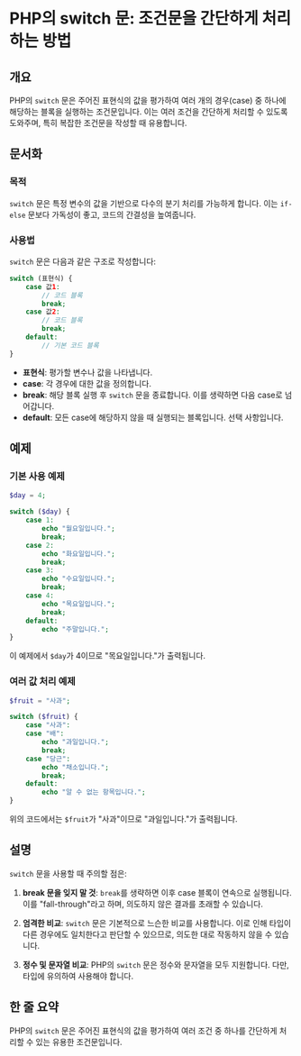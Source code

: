 <!--
Meta Description: # PHP의 switch 문: 조건문을 간단하게 처리하는 방법 ## 개요 PHP의 `switch` 문은 주어진 표현식의 값을 평가하여 여러 개의 경우(case) 중 하나에 해당하는 블록을 실행하는 조건문입니다. 이는 여러 조건을 간단하게 처리할 수 있도록 도와주며, 특...
Meta Keywords: switch, case, break, echo, php의
-->

# PHP의 switch 문: 조건문을 간단하게 처리하는 방법

## 개요
PHP의 `switch` 문은 주어진 표현식의 값을 평가하여 여러 개의 경우(case) 중 하나에 해당하는 블록을 실행하는 조건문입니다. 이는 여러 조건을 간단하게 처리할 수 있도록 도와주며, 특히 복잡한 조건문을 작성할 때 유용합니다.

## 문서화
### 목적
`switch` 문은 특정 변수의 값을 기반으로 다수의 분기 처리를 가능하게 합니다. 이는 `if-else` 문보다 가독성이 좋고, 코드의 간결성을 높여줍니다.

### 사용법
`switch` 문은 다음과 같은 구조로 작성합니다:

```php
switch (표현식) {
    case 값1:
        // 코드 블록
        break;
    case 값2:
        // 코드 블록
        break;
    default:
        // 기본 코드 블록
}
```

- **표현식**: 평가할 변수나 값을 나타냅니다.
- **case**: 각 경우에 대한 값을 정의합니다.
- **break**: 해당 블록 실행 후 `switch` 문을 종료합니다. 이를 생략하면 다음 case로 넘어갑니다.
- **default**: 모든 case에 해당하지 않을 때 실행되는 블록입니다. 선택 사항입니다.

## 예제
### 기본 사용 예제

```php
$day = 4;

switch ($day) {
    case 1:
        echo "월요일입니다.";
        break;
    case 2:
        echo "화요일입니다.";
        break;
    case 3:
        echo "수요일입니다.";
        break;
    case 4:
        echo "목요일입니다.";
        break;
    default:
        echo "주말입니다.";
}
```

이 예제에서 `$day`가 4이므로 "목요일입니다."가 출력됩니다.

### 여러 값 처리 예제

```php
$fruit = "사과";

switch ($fruit) {
    case "사과":
    case "배":
        echo "과일입니다.";
        break;
    case "당근":
        echo "채소입니다.";
        break;
    default:
        echo "알 수 없는 항목입니다.";
}
```

위의 코드에서는 `$fruit`가 "사과"이므로 "과일입니다."가 출력됩니다.

## 설명
`switch` 문을 사용할 때 주의할 점은:

1. **break 문을 잊지 말 것**: `break`를 생략하면 이후 case 블록이 연속으로 실행됩니다. 이를 "fall-through"라고 하며, 의도하지 않은 결과를 초래할 수 있습니다.
  
2. **엄격한 비교**: `switch` 문은 기본적으로 느슨한 비교를 사용합니다. 이로 인해 타입이 다른 경우에도 일치한다고 판단할 수 있으므로, 의도한 대로 작동하지 않을 수 있습니다.
  
3. **정수 및 문자열 비교**: PHP의 `switch` 문은 정수와 문자열을 모두 지원합니다. 다만, 타입에 유의하여 사용해야 합니다.

## 한 줄 요약
PHP의 `switch` 문은 주어진 표현식의 값을 평가하여 여러 조건 중 하나를 간단하게 처리할 수 있는 유용한 조건문입니다.